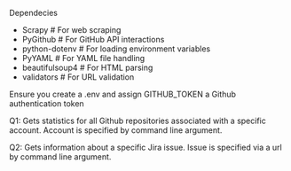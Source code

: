 Dependecies

- Scrapy            # For web scraping
- PyGithub          # For GitHub API interactions
- python-dotenv     # For loading environment variables
- PyYAML            # For YAML file handling
- beautifulsoup4    # For HTML parsing
- validators        # For URL validation


Ensure you create a .env and assign GITHUB_TOKEN a Github authentication token

Q1: Gets statistics for all Github repositories associated with a specific account. Account is specified by command line argument.

Q2: Gets information about a specific Jira issue. Issue is specified via a url by command line argument.
